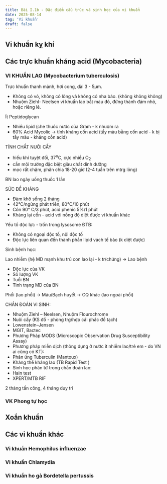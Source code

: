 ```yaml
---
title: Bài I.1b - Đặc điểm cấu trúc và sinh học của vi khuẩn
date: 2025-08-14
tag: 'Vi khuẩn'
draft: false
---
```

<!-- markdownlint-disable MD033 MD024 -->

## Vi khuẩn kỵ khí

## Các trực khuẩn kháng acid (Mycobacteria)

### VI KHUẨN LAO (Mycobacterium tuberculosis)

 Trực khuẩn thanh mảnh, hơi cong, dài 3 - 5µm.

- Không có vỏ, không có lông và không có nha bào. (không không không)
- Nhuộm Ziehl- Neelsen vi khuẩn lao bắt màu đỏ, đứng
thành đám nhỏ, hoặc riêng lẻ.

Ít Peptidoglycan

- Nhiều lipid (che thuốc nước của Gram - k nhuộm ra
- 60% Acid Mycolic
→ tính kháng cồn acid (tẩy màu bằng cồn acid - k bị tẩy màu - kháng cồn acid)

TÍNH CHẤT NUÔI CẤY

- hiếu khí tuyệt đối, 37<sup>o</sup>C, cực nhiều O<sub>2</sub>
- cần môi trường đặc biệt giàu chất dinh dưỡng
- mọc rất chậm, phân chia 18-20 giờ (2-4 tuần trên mtrg lỏng)

BN lao ngày uống thuốc 1 lần

SỨC ĐỀ KHÁNG

- Đàm khô sống 2 tháng
- 42°C/ngừng phát triển, 80°C/10 phút
- Cồn 90° С/3 phút, acid phenic 5%/1 phút
- Kháng lại cồn - acid với nồng độ diệt được vi khuẩn khác

Yếu tố độc lực - trốn trong lysosome ĐTB:

- Không có ngoại độc tố, nội độc tố
- Độc lực liên quan đến thành phần lipid vách tế bào (k diệt được)

Sinh bệnh học:

Lao nhiễm (hệ MD mạnh khu trú con lao lại - k tr/chứng) → Lao bệnh

- Độc lực của VK
- Số lượng VK
- Tuổi BN
- Tình trạng MD của BN

Phổi (lao phổi) → Máu/Bạch huyết → CQ khác (lao ngoài phổi)

CHẨN ĐOÁN VI SINH:

- Nhuộm Ziehl – Neelsen, Nhuộm Flourochrome
- Nuôi cấy (KS đồ - phòng trg/hợp cái phác đồ tạch)
- Lowenstein–Jensen
- MGIT, Bactec
- Phương Pháp MODS (Microscopic Observation Drug Susceptibility Assay)
- Phương pháp miễn dịch (thông dụng ở nước ít nhiễm lao/trẻ em - do VN ai cũng có KT):
- Phản ứng Tuberculin (Mantoux)
- Kháng thể kháng lao (TB Rapid Test )
- Sinh học phân tử trong chẩn đoán lao:
- Hain test
- XPERT/MTB RIF

2 tháng tấn công, 4 tháng duy trì

### VK Phong tự học

## Xoắn khuẩn

## Các vi khuẩn khác

### Vi khuẩn Hemophilus influenzae

### Vi khuẩn Chlamydia

### Vi khuẩn ho gà Bordetella pertussis
